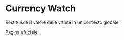 # Currency Watch
Restituisce il valore delle valute in un contesto globale

[Pagina ufficiale](https://ctrader.guru/product/currency-watch/)
